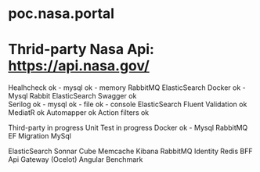 # poc.nasa.portal

# Thrid-party Nasa Api: https://api.nasa.gov/

Healhcheck
	ok - mysql
	ok - memory
	RabbitMQ
	ElasticSearch
Docker
	ok - Mysql
	Rabbit
	ElasticSearch
Swagger
	ok	
Serilog
	ok - mysql
	ok - file
	ok - console
	ElasticSearch
Fluent Validation
	ok
MediatR
	ok
Automapper
	ok
Action filters
	ok

Third-party
	in progress
Unit Test
	in progress
Docker
	ok - Mysql
	RabbitMQ
EF 
	Migration
	MySql

ElasticSearch
Sonnar Cube
Memcache
Kibana
RabbitMQ
Identity
Redis
BFF
Api Gateway (Ocelot)
Angular
Benchmark